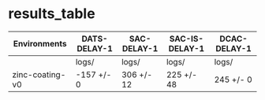 # results_table
| Environments  |DATS-DELAY-1|SAC-DELAY-1|SAC-IS-DELAY-1|DCAC-DELAY-1|
|---------------|------------|-----------|--------------|------------|
|               |logs/       |logs/      |logs/         |logs/       |
|zinc-coating-v0|-157 +/- 0  |306 +/- 12 |225 +/- 48    |245 +/- 0   |
